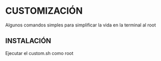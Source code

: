 # CUSTOMIZACIÓN 

Algunos comandos simples para simplificar la vida en la terminal al root

## INSTALACIÓN

Ejecutar el custom.sh como root
